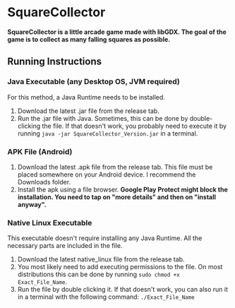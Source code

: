 # SquareCollector

**SquareCollector is a little arcade game made with libGDX. The goal of the game is to collect as many falling squares as possible.**

## Running Instructions

### Java Executable (any Desktop OS, JVM required)

For this method, a Java Runtime needs to be installed.

1. Download the latest .jar file from the release tab.
2. Run the .jar file with Java. Sometimes, this can be done by double-clicking the file.
   If that doesn't work, you probably need to execute it by running `java -jar SquareCollector_Version.jar` in a terminal.


### APK File (Android)

1. Download the latest .apk file from the release tab. This file must be placed somewhere on your Android device. I recommend the Downloads folder.
2. Install the apk using a file browser. **Google Play Protect might block the installation. You need to tap on "more details" and then on "install anyway".**

### Native Linux Executable

This executable doesn't require installing any Java Runtime. All the necessary parts are included in the file.

1. Download the latest native_linux file from the release tab.
2. You most likely need to add executing permissions to the file. On most distributions this can be done by running `sudo chmod +x Exact_File_Name`.
3. Run the file by double clicking it. If that doesn't work, you can also run it in a terminal with the following command: `./Exact_File_Name`
